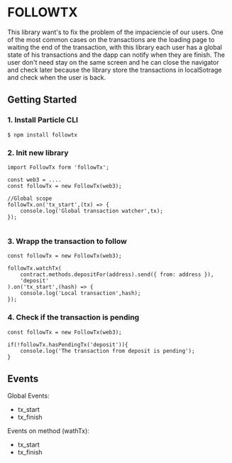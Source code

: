 # FOLLOWTX

This library want's to fix the problem of the impaciencie of our users. One of the most common cases on the transactions are the loading page to waiting the end of the transaction, with this library each user has a global state of his transactions and the dapp can notify when they are finish.
The user don't need stay on the same screen and he can close the navigator and check later because the library store the transactions in localSotrage and check when the user is back.

## Getting Started

### 1. Install Particle CLI

```
$ npm install followtx
```

### 2. Init new library

```
import FollowTx form 'followTx';

const web3 = ....
const followTx = new FollowTx(web3);

//Global scope
followTx.on('tx_start',(tx) => {
    console.log('Global transaction watcher',tx);
});


```

### 3. Wrapp the transaction to follow

```
const followTx = new FollowTx(web3);

followTx.watchTx(
    contract.methods.depositFor(address).send({ from: address }),
    'deposit'
).on('tx_start',(hash) => {
    console.log('Local transaction',hash);
});

```

### 4. Check if the transaction is pending

```
const followTx = new FollowTx(web3);

if(!followTx.hasPendingTx('deposit')){
    console.log('The transaction from deposit is pending');
}

```

## Events

Global Events:

- tx_start
- tx_finish

Events on method (wathTx):

- tx_start
- tx_finish
